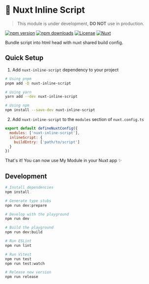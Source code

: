 # 🚧 Nuxt Inline Script

> This module is under development, **DO NOT** use in production.

[![npm version][npm-version-src]][npm-version-href]
[![npm downloads][npm-downloads-src]][npm-downloads-href]
[![License][license-src]][license-href]
[![Nuxt][nuxt-src]][nuxt-href]

Bundle script into html head with nuxt shared build config.

## Quick Setup

1. Add `nuxt-inline-script` dependency to your project

```bash
# Using pnpm
pnpm add -D nuxt-inline-script

# Using yarn
yarn add --dev nuxt-inline-script

# Using npm
npm install --save-dev nuxt-inline-script
```

2. Add `nuxt-inline-script` to the `modules` section of `nuxt.config.ts`

```js
export default defineNuxtConfig({
  modules: ['nuxt-inline-script'],
  inlineScript: {
    buildEntry: ['path/to/script']
  }
})
```

That's it! You can now use My Module in your Nuxt app ✨

## Development

```bash
# Install dependencies
npm install

# Generate type stubs
npm run dev:prepare

# Develop with the playground
npm run dev

# Build the playground
npm run dev:build

# Run ESLint
npm run lint

# Run Vitest
npm run test
npm run test:watch

# Release new version
npm run release
```

<!-- Badges -->

[npm-version-src]: https://img.shields.io/npm/v/nuxt-inline-script/latest.svg?style=flat&colorA=18181B&colorB=28CF8D
[npm-version-href]: https://npmjs.com/package/nuxt-inline-script
[npm-downloads-src]: https://img.shields.io/npm/dm/nuxt-inline-script.svg?style=flat&colorA=18181B&colorB=28CF8D
[npm-downloads-href]: https://npmjs.com/package/nuxt-inline-script
[license-src]: https://img.shields.io/npm/l/nuxt-inline-script.svg?style=flat&colorA=18181B&colorB=28CF8D
[license-href]: https://npmjs.com/package/nuxt-inline-script
[nuxt-src]: https://img.shields.io/badge/Nuxt-18181B?logo=nuxt.js
[nuxt-href]: https://nuxt.com
